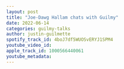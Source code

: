 ```yaml
---
layout: post
title: "Joe-Dawg Hallam chats with Guilmy"
date: 2022-06-14
categories: guilmy-talks
author: justin-guilmette
spotify_track_id: 4boJ7df5WUOSvERYJ1SPM4
youtube_video_id: 
apple_track_id: 1000566440061
youtube_metadata: 
---
```

